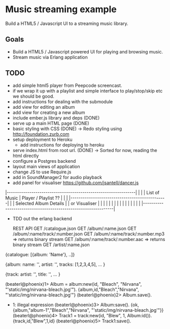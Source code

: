 # Music streaming example

 Build a HTML5 / Javascript UI to a streaming music library.

## Goals

 * Build a HTML5 / Javascript powered UI for playing and browsing music.
 * Stream music via Erlang application

## TODO

* add simple html5 player from Peepcode screencast.
 * if we wrap it up with a playlist and simple interface to play/stop/skip etc
   we should be good.
* add instructions for dealing with the submodule
* add view for editing an album
* add view for creating a new album
* include ember.js library and deps (DONE)
* serve up a main HTML page (DONE)
* basic styling with CSS (DONE)
  -> Redo styling using http://foundation.zurb.com
* setup deployment to Heroku
  * add instructions for deploying to heroku
* serve index.html from root url. (DONE)
  -> Sorted for now, reading the html directly
* configure a Postgres backend
* layout main views of application
* change JS to use Require.js
* add in SoundManager2 for audio playback
* add panel for visualiser https://github.com/jsantell/dancer.js



|---------------------------------------------------------------|
|               |
| List of Music |          Player / Playlist ??
|               |
|               |-----------------------------------------------|
|               |  Selected Album Details
|               |     or Visualiser
|               |
|               |
|               |
|               |
|               |
|               |
|               |
|               |
|---------------------------------------------------------------|



* TDD out the erlang backend

    REST API
       GET /catalogue.json
       GET /album/:name.json
       GET /album/:name/track/:number.json
       GET /album/:name/track/:number.mp3  => returns binary stream
       GET /album/:name/track/:number.aac  => returns binary stream
       GET /artist/:name.json

 {catalogue: [{album: 'Name'}, ..]}

 {album:
     name: '',
     artist: '',
     tracks: [1,2,3,4,5],
     ...
  }

  {track:
      artist: '',
      title: '',
      ...
  }


(beaterl@phoenix)1> Album = album:new(id, "Bleach", "Nirvana", "'static/img/nirvana-bleach.jpg'").
{album,id,"Bleach","Nirvana",
       "'static/img/nirvana-bleach.jpg'"}
(beaterl@phoenix)2> Album.save().
* 1: illegal expression
(beaterl@phoenix)3> Album:save().
{ok,{album,"album-1","Bleach","Nirvana",
           "'static/img/nirvana-bleach.jpg'"}}
(beaterl@phoenix)4> Track1 = track:new(id, "Blew", 1, Album:id()).
{track,id,"Blew",1,id}
(beaterl@phoenix)5> Track1:save().
